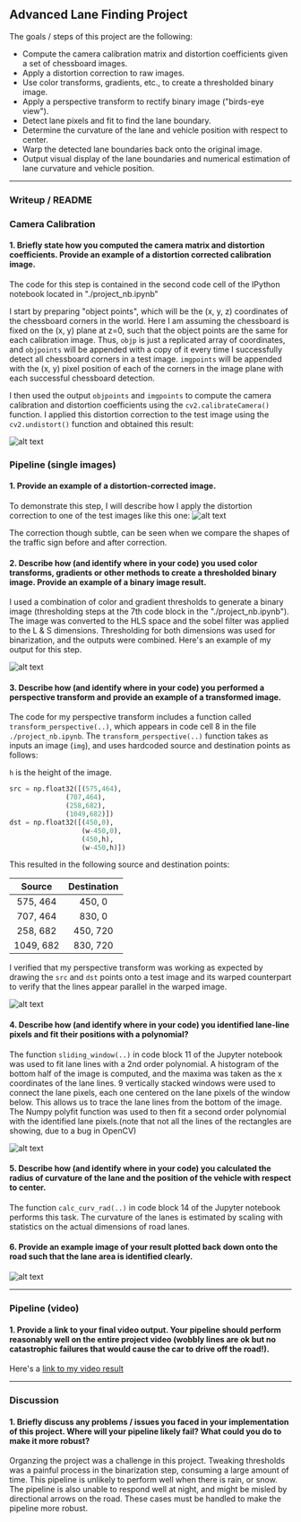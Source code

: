 
## **Advanced Lane Finding Project**

The goals / steps of this project are the following:

* Compute the camera calibration matrix and distortion coefficients given a set of chessboard images.
* Apply a distortion correction to raw images.
* Use color transforms, gradients, etc., to create a thresholded binary image.
* Apply a perspective transform to rectify binary image ("birds-eye view").
* Detect lane pixels and fit to find the lane boundary.
* Determine the curvature of the lane and vehicle position with respect to center.
* Warp the detected lane boundaries back onto the original image.
* Output visual display of the lane boundaries and numerical estimation of lane curvature and vehicle position.

[//]: # (Image References)

[image1]: ./output_images/checkered_distortion.png "Undistorted"
[image2]: ./output_images/real_distortion.png "Road Transformed"
[image3]: ./output_images/gradient.png "Binary Example"
[image4]: ./output_images/warped_img.png "Warp Example"
[image5]: ./output_images/rectangles.png "Fit Visual"
[image6]: ./output_images/final_example.png "Output"
[video1]: ./project_video.mp4 "Video"

---

### Writeup / README

### Camera Calibration

#### 1. Briefly state how you computed the camera matrix and distortion coefficients. Provide an example of a distortion corrected calibration image.

The code for this step is contained in the second code cell of the IPython notebook located in "./project_nb.ipynb" 

I start by preparing "object points", which will be the (x, y, z) coordinates of the chessboard corners in the world. Here I am assuming the chessboard is fixed on the (x, y) plane at z=0, such that the object points are the same for each calibration image.  Thus, `objp` is just a replicated array of coordinates, and `objpoints` will be appended with a copy of it every time I successfully detect all chessboard corners in a test image.  `imgpoints` will be appended with the (x, y) pixel position of each of the corners in the image plane with each successful chessboard detection.  

I then used the output `objpoints` and `imgpoints` to compute the camera calibration and distortion coefficients using the `cv2.calibrateCamera()` function.  I applied this distortion correction to the test image using the `cv2.undistort()` function and obtained this result: 

![alt text][image1]

### Pipeline (single images)

#### 1. Provide an example of a distortion-corrected image.

To demonstrate this step, I will describe how I apply the distortion correction to one of the test images like this one:
![alt text][image2]

The correction though subtle, can be seen when we compare the shapes of the traffic sign before and after correction. 

#### 2. Describe how (and identify where in your code) you used color transforms, gradients or other methods to create a thresholded binary image.  Provide an example of a binary image result.

I used a combination of color and gradient thresholds to generate a binary image (thresholding steps at the 7th code block in the "./project_nb.ipynb"). The image was converted to the HLS space and the sobel filter was applied to the L & S dimensions. Thresholding for both dimensions was used for binarization, and the outputs were combined.  Here's an example of my output for this step.  

![alt text][image3]

#### 3. Describe how (and identify where in your code) you performed a perspective transform and provide an example of a transformed image.

The code for my perspective transform includes a function called `transform_perspective(..)`, which appears in code cell 8 in the file `./project_nb.ipynb`.  The `transform_perspective(..)` function takes as inputs an image (`img`), and uses hardcoded source and destination points as follows:

`h` is the height of the image.
```python
src = np.float32([(575,464),
              (707,464), 
              (258,682), 
              (1049,682)])
dst = np.float32([(450,0),
                  (w-450,0),
                  (450,h),
                  (w-450,h)])
```

This resulted in the following source and destination points:

| Source        | Destination   | 
|:-------------:|:-------------:| 
| 575, 464      | 450, 0        | 
| 707, 464      | 830, 0      |
| 258, 682     | 450, 720      |
| 1049, 682      | 830, 720        |

I verified that my perspective transform was working as expected by drawing the `src` and `dst` points onto a test image and its warped counterpart to verify that the lines appear parallel in the warped image.

![alt text][image4]

#### 4. Describe how (and identify where in your code) you identified lane-line pixels and fit their positions with a polynomial?

The function `sliding_window(..)` in code block 11 of the Jupyter notebook was used to fit lane lines with a 2nd order polynomial.
A histogram of the bottom half of the image is computed, and the maxima was taken as the x coordinates of the lane lines. 9 vertically stacked windows were used to connect the lane pixels, each one centered on the lane pixels of the window below. This allows us to trace the lane lines from the bottom of the image. The Numpy polyfit function was used to then fit a second order polynomial with the identified lane pixels.(note that not all the lines of the rectangles are showing, due to a bug in OpenCV)


![alt text][image5]

#### 5. Describe how (and identify where in your code) you calculated the radius of curvature of the lane and the position of the vehicle with respect to center.

The function `calc_curv_rad(..)` in code block 14 of the Jupyter notebook performs this task. The curvature of the lanes is estimated by scaling with statistics on the actual dimensions of road lanes.

#### 6. Provide an example image of your result plotted back down onto the road such that the lane area is identified clearly.



![alt text][image6]

---

### Pipeline (video)

#### 1. Provide a link to your final video output.  Your pipeline should perform reasonably well on the entire project video (wobbly lines are ok but no catastrophic failures that would cause the car to drive off the road!).

Here's a [link to my video result](./project_video.mp4)

---

### Discussion

#### 1. Briefly discuss any problems / issues you faced in your implementation of this project.  Where will your pipeline likely fail?  What could you do to make it more robust?

Organzing the project was a challenge in this project. Tweaking thresholds was a painful process in the binarization step, consuming a large amount of time. This pipeline is unlikely to perform well when there is rain, or snow. The pipeline is also unable to respond well at night, and might be misled by directional arrows on the road. These cases must be handled to make the pipeline more robust.

